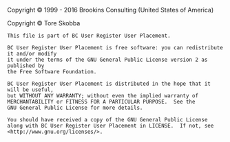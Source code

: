 ﻿Copyright © 1999 - 2016 Brookins Consulting (United States of America)

Copyright © Tore Skobba

    This file is part of BC User Register User Placement.

    BC User Register User Placement is free software: you can redistribute it and/or modify
    it under the terms of the GNU General Public License version 2 as published by
    the Free Software Foundation.

    BC User Register User Placement is distributed in the hope that it will be useful,
    but WITHOUT ANY WARRANTY; without even the implied warranty of
    MERCHANTABILITY or FITNESS FOR A PARTICULAR PURPOSE.  See the
    GNU General Public License for more details.

    You should have received a copy of the GNU General Public License
    along with BC User Register User Placement in LICENSE.  If not, see <http://www.gnu.org/licenses/>.
